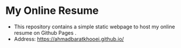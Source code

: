 # My Online Resume
* This repository contains a simple static webpage to host my online resume on Github Pages .
* Address: https://ahmadbaratkhooei.github.io/

